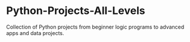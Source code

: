 # Python-Projects-All-Levels
Collection of Python projects from beginner logic programs to advanced apps and data projects.
